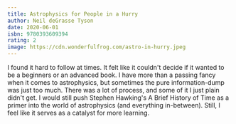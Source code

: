 ```yaml
---
title: Astrophysics for People in a Hurry
author: Neil deGrasse Tyson
date: 2020-06-01
isbn: 9780393609394
rating: 2
image: https://cdn.wonderfulfrog.com/astro-in-hurry.jpeg
---
```


I found it hard to follow at times. It felt like it couldn't decide if it wanted to be a beginners or an advanced book. I have more than a passing fancy when it comes to astrophysics, but sometimes the pure information-dump was just too much. There was a lot of process, and some of it I just plain didn't get. I would still push Stephen Hawking's A Brief History of Time as a primer into the world of astrophysics (and everything in-between). Still, I feel like it serves as a catalyst for more learning.
